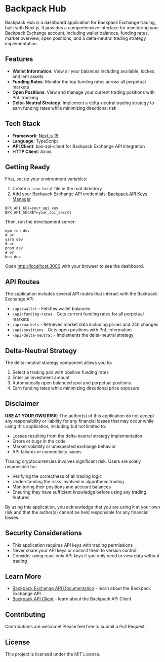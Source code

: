 # Backpack Hub

Backpack Hub is a dashboard application for Backpack Exchange trading, built with Next.js. It provides a comprehensive interface for monitoring your Backpack Exchange account, including wallet balances, funding rates, market overview, open positions, and a delta-neutral trading strategy implementation.

## Features

- **Wallet Information**: View all your balances including available, locked, and lent assets
- **Funding Rates**: Monitor the top funding rates across all perpetual markets
- **Open Positions**: View and manage your current trading positions with PnL tracking
- **Delta-Neutral Strategy**: Implement a delta-neutral trading strategy to earn funding rates while minimizing directional risk

## Tech Stack

- **Framework**: [Next.js 15](https://nextjs.org/)
- **Language**: TypeScript
- **API Client**: bpx-api-client for Backpack Exchange API integration
- **HTTP Client**: Axios

## Getting Ready

First, set up your environment variables:

1. Create a `.env.local` file in the root directory
2. Add your Backpack Exchange API credentials: [Backpack API Keys Manager](https://backpack.exchange/portfolio/settings/api-keys)
```
BPX_API_KEY=your_api_key
BPX_API_SECRET=your_api_secret
```

Then, run the development server:
```
npm run dev
# or
yarn dev
# or
pnpm dev
# or
bun dev
```

Open [http://localhost:3000](http://localhost:3000) with your browser to see the dashboard.


## API Routes

The application includes several API routes that interact with the Backpack Exchange API:

- `/api/wallet` - Fetches wallet balances
- `/api/funding-rates` - Gets current funding rates for all perpetual markets
- `/api/markets` - Retrieves market data including prices and 24h changes
- `/api/positions` - Gets open positions with PnL information
- `/api/delta-neutral` - Implements the delta-neutral strategy


## Delta-Neutral Strategy

The delta-neutral strategy component allows you to:

1. Select a trading pair with positive funding rates
2. Enter an investment amount
3. Automatically open balanced spot and perpetual positions
4. Earn funding rates while minimizing directional price exposure

## Disclaimer

**USE AT YOUR OWN RISK**: The author(s) of this application do not accept any responsibility or liability for any financial losses that may occur while using this application, including but not limited to:

- Losses resulting from the delta-neutral strategy implementation
- Errors or bugs in the code
- Market volatility or unexpected exchange behavior
- API failures or connectivity issues

Trading cryptocurrencies involves significant risk. Users are solely responsible for:
- Verifying the correctness of all trading logic
- Understanding the risks involved in algorithmic trading
- Monitoring their positions and account balances
- Ensuring they have sufficient knowledge before using any trading features

By using this application, you acknowledge that you are using it at your own risk and that the author(s) cannot be held responsible for any financial losses.


## Security Considerations

- This application requires API keys with trading permissions
- Never share your API keys or commit them to version control
- Consider using read-only API keys if you only need to view data without trading


## Learn More

- [Backpack Exchange API Documentation](https://docs.backpack.exchange) - learn about the Backpack Exchange API
- [Backpack API Client](https://github.com/0xprobe/bpx-api-client) - learn about the Backpack API Client


## Contributing

Contributions are welcome! Please feel free to submit a Pull Request.


## License

This project is licensed under the MIT License.